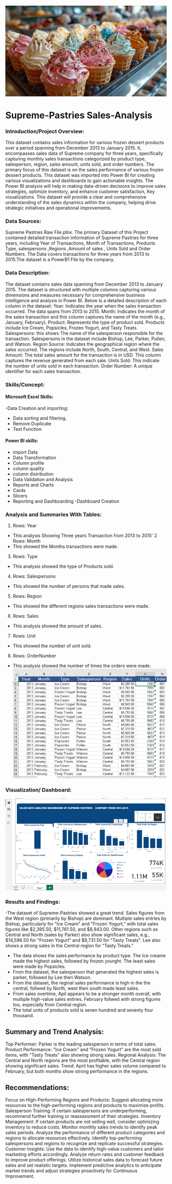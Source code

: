 
![](ice_cream.jpg)
# Supreme-Pastries Sales-Analysis
### Introduction/Project Overview:
This dataset contains sales information for various frozen dessert products over a period spanning from December 2013 to January 2015. It, encompasses sales data of Supreme company for three years, specifically capturing monthly sales transactions categorized by product type, salesperson, region, sales amount, units sold, and order numbers. The primary focus of this dataset is on the sales performance of various frozen dessert products. This dataset was imported into Power BI for creating various visualizations and dashboards to gain actionable insights. The Power BI analysis will help in making data-driven decisions to improve sales strategies, optimize inventory, and enhance customer satisfaction, Key visualizations. This dataset will provide a clear and comprehensive understanding of the sales dynamics within the company, helping drive strategic initiatives and operational improvements.

### Data Sources:
Supreme Pastries Raw File.pbix. The primary  Dataset of this Project contained detailed transaction information of Supreme Pastries for three years, including Year of Transactions, Month of Transactions, Products Type, salespersons ,Regions ,Amount of sales , Units Sold and Order Numbers. The Data covers transactions for three years from 2013 to 2015.The dataset is a PowerB1 File by the company.

### Data Description:
The dataset contains sales data spanning from December 2013 to January 2015. The dataset is structured with multiple columns capturing various dimensions and measures necessary for comprehensive business intelligence and analysis in Power BI. Below is a detailed description of each column in the dataset: Year:  Indicates the year when the sales transaction occurred. The data spans from 2013 to 2015. Month:  Indicates the month of the sales transaction and this column captures the name of the month (e.g., January, February). Product: 
Represents the type of product sold. Products include Ice Cream, Popsicles, Frozen Yogurt, and Tasty Treats. Salespersons: this shows The name of the salesperson responsible for the transaction. Salespersons in the dataset include Bishop, Lee, Parker, Pullen, and Watson. Region Source: Indicates the geographical region where the sales occurred. The regions include North, South, Central, and West. Sales Amount:  The total sales amount for the transaction is in USD. This column captures the revenue generated from each sale. Units Sold: This indicate
the number of units sold in each transaction. Order Number: A unique identifier for each sales transaction.

### Skills/Concept:
#### Microsoft Excel Skills:
  -Data Creation and importing:
 - Data sorting and filtering.
 - Remove Duplicate
 - Text Function
#### Power BI skills:
-  import Data
-  Data Transformation
-  Column profile
-  column quality
-  column distribution
-  Data Validation and Analysis
-  Reports and Charts
- Cards
- Slicers
- Reporting and Dashboarding
-Dashboard Creation

### Analysis and Summaries With Tables:
1. Rows: Year
-  This analysis Showing Three years Transaction from 2013 to 2015'
2  Rows: Month
-  This showed the Months transactions were made.
3. Rows: Type
-  This analysis showed the type of Products sold.
4. Rows: Salespersons
-  This showed the number of persons that made sales.
5. Rows: Region
-  This showed the different regions sales transactions were made.
6. Rows: Sales
-  This analysis showed the amount of sales.
7. Rows: Unit
-  This showed the number of unit sold.
8. Rows: OrderNumber
-  This analysis showed the number of times the orders were made.
 ![](Data_set.PNG)
  
### Visualization/ Dashboard: 
![](Dash_board.PNG)

### Results and Findings:
-The dataset of Supreme-Pastries showed a great trend. Sales figures from the West region (primarily by Bishop) are dominant.
 Multiple sales entries by Bishop, particularly for "Ice Cream" and "Frozen Yogurt," with total sales figures like $2,395.50, 
 $11,761.50, and $8,943.00.
 Other regions such as Central and North (sales by Parker) also show significant sales, e.g., $14,596.50 for "Frozen 
 Yogurt" and $9,731.50 for "Tasty Treats". Lee also shows a strong sales in the Central region for "Tasty Treats." 
- The data shows the sales performance by product type. The Ice creame made the highest sales, followed by frozen yourght. The least 
 sales were made by Popsicles.
- From the dataset, the salesperson that generated the highest sales is parker, followed by Lee then Watson.
-  From the dataset, the reginal sales performance is high in the the central, follwed by North, west then south made least sales.
-  From  sales overtime, Apil appears to be a stronger month overall, with multiple high-value sales entries.
   February follwed with strong figures too, especially from Central region.
-  The total units of products sold is seven hundred and seventy four thousand.
  
 ## Summary and Trend Analysis:
Top Performer: Parker is the leading salesperson in terms of total sales.
Product Performance: "Ice Cream" and "Frozen Yogurt" are the most sold items, with "Tasty Treats" also showing strong sales.
Regional Analysis: The Central and North regions are the most profitable, with the Central region showing significant sales.
Trend: April has higher sales volume compared to February, but both months show strong performance in the regions.

## Recommendations:
Focus on High-Performing Regions and Products: Suggest allocating more resources to the high-performing regions and products to maximize profits.
Salesperson Training: If certain salespersons are underperforming, recommend further training or reassessment of their strategies.
Inventory Management: If certain products are not selling well, consider optimizing inventory to reduce costs.
Monitor monthly sales trends to identify peak sales periods.
Analyze the performance of different product categories and regions to allocate resources effectively.
Identify top-performing salespersons and regions to recognize and replicate successful strategies.
Customer Insights:
Use the data to identify high-value customers and tailor marketing efforts accordingly.
Analyze return rates and customer feedback to improve product offerings.
Utilize historical sales data to forecast future sales and set realistic targets.
Implement predictive analytics to anticipate market trends and adjust strategies proactively for
Continuous Improvement.


 
 
  
  
  
  
  
  
 





